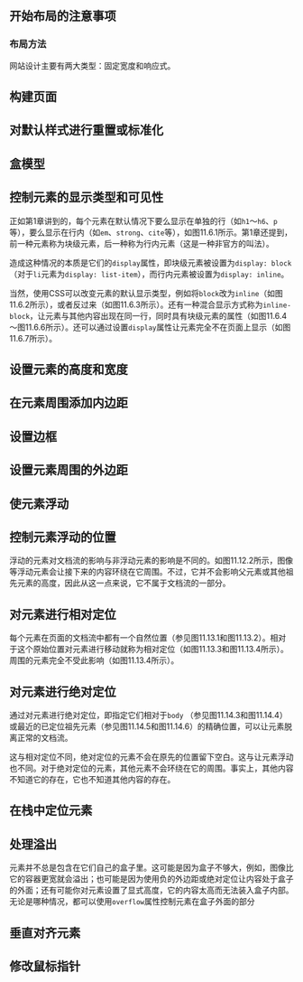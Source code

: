 ## 开始布局的注意事项

### 布局方法

网站设计主要有两大类型：固定宽度和响应式。

## 构建页面

## 对默认样式进行重置或标准化

## 盒模型

## 控制元素的显示类型和可见性

正如第1章讲到的，每个元素在默认情况下要么显示在单独的行（如`h1`～`h6`、`p`等），要么显示在行内（如`em`、`strong`、`cite`等），如图11.6.1所示。第1章还提到，前一种元素称为块级元素，后一种称为行内元素（这是一种非官方的叫法）。

造成这种情况的本质是它们的`display`属性，即块级元素被设置为`display: block`（对于`li`元素为`display: list-item`），而行内元素被设置为`display: inline`。

当然，使用CSS可以改变元素的默认显示类型，例如将`block`改为`inline`（如图11.6.2所示），或者反过来（如图11.6.3所示）。还有一种混合显示方式称为`inline-block`，让元素与其他内容出现在同一行，同时具有块级元素的属性（如图11.6.4～图11.6.6所示）。还可以通过设置`display`属性让元素完全不在页面上显示（如图11.6.7所示）。

## 设置元素的高度和宽度

## 在元素周围添加内边距

## 设置边框

## 设置元素周围的外边距

## 使元素浮动

## 控制元素浮动的位置

浮动的元素对文档流的影响与非浮动元素的影响是不同的。如图11.12.2所示，图像等浮动元素会让接下来的内容环绕在它周围。不过，它并不会影响父元素或其他祖先元素的高度，因此从这一点来说，它不属于文档流的一部分。

## 对元素进行相对定位

每个元素在页面的文档流中都有一个自然位置（参见图11.13.1和图11.13.2）。相对于这个原始位置对元素进行移动就称为相对定位（如图11.13.3和图11.13.4所示）。周围的元素完全不受此影响（如图11.13.4所示）。

## 对元素进行绝对定位

通过对元素进行绝对定位，即指定它们相对于`body` （参见图11.14.3和图11.14.4）或最近的已定位祖先元素（参见图11.14.5和图11.14.6）的精确位置，可以让元素脱离正常的文档流。

这与相对定位不同，绝对定位的元素不会在原先的位置留下空白。这与让元素浮动也不同。对于绝对定位的元素，其他元素不会环绕在它的周围。事实上，其他内容不知道它的存在，它也不知道其他内容的存在。

## 在栈中定位元素

## 处理溢出

元素并不总是包含在它们自己的盒子里。这可能是因为盒子不够大，例如，图像比它的容器更宽就会溢出；也可能是因为使用负的外边距或绝对定位让内容处于盒子的外面；还有可能你对元素设置了显式高度，它的内容太高而无法装入盒子内部。无论是哪种情况，都可以使用`overflow`属性控制元素在盒子外面的部分

## 垂直对齐元素

## 修改鼠标指针
